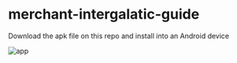 # merchant-intergalatic-guide

Download the apk file on this repo and install into an Android device

![app](https://media.giphy.com/media/xUA7aXDmVslEllHB2o/giphy.gif)
